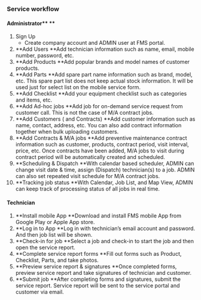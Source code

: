 ### Service workflow

#### Administrator** **

1. Sign Up       
    * Create company account and ADMIN user at FMS portal.
2. **Add Users       **Add technician information such as name, email, mobile number, password, etc.
3. **Add Products       **Add popular brands and model names of customer products.
4. **Add Parts       **Add spare part name information such as brand, model, etc. This spare part list does not keep actual stock information. It will be used just for select list on the mobile service form.
5. **Add Checklist       **Add your equipment checklist such as categories and items, etc.
6. **Add Ad-hoc jobs       **Add job for on-demand service request from customer call. This is not the case of M/A contract jobs.
7. **Add Customers \( and Contracts\)       **Add customer information such as name, contact, address, etc. You can also add contract information together when bulk uploading customers.
8. **Add Contracts & M/A jobs       **Add preventive maintenance contract information such as customer, products, contract period, visit interval, price, etc. Once contracts have been added, M/A jobs to visit during contract period will be automatically created and scheduled.
9. **Scheduling & Dispatch       **With calendar based scheduler, ADMIN can change visit date & time, assign \(Dispatch\) technician\(s\) to a job. ADMIN can also set repeated visit schedule for M/A contract jobs.
10. **Tracking job status       **With Calendar, Job List, and Map View, ADMIN can keep track of processing status of all jobs in real time.

#### Technician

1. **Install mobile App       **Download and install FMS mobile App from Google Play or Apple App store.
2. **Log in to App       **Log in with technician’s email account and password. And then job list will be shown.
3. **Check-in for job       **Select a job and check-in to start the job and then open the service report.
4. **Complete service report forms       **Fill out forms such as Product, Checklist, Parts, and take photos.
5. **Preview service report & signatures       **Once completed forms, preview service report and take signatures of technician and customer.
6. **Submit job       **After completing forms and signatures, submit the service report. Service report will be sent to the service portal and customer via email.



